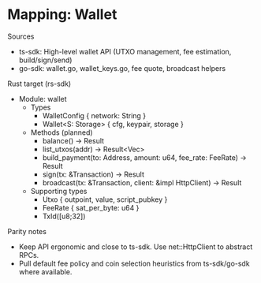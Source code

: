 # Mapping: Wallet

Sources
- ts-sdk: High-level wallet API (UTXO management, fee estimation, build/sign/send)
- go-sdk: wallet.go, wallet_keys.go, fee quote, broadcast helpers

Rust target (rs-sdk)
- Module: wallet
  - Types
    - WalletConfig { network: String }
    - Wallet<S: Storage> { cfg, keypair, storage }
  - Methods (planned)
    - balance() -> Result<u64>
    - list_utxos(addr) -> Result<Vec<Utxo>>
    - build_payment(to: Address, amount: u64, fee_rate: FeeRate) -> Result<Transaction>
    - sign(tx: &Transaction) -> Result<Transaction>
    - broadcast(tx: &Transaction, client: &impl HttpClient) -> Result<TxId>
  - Supporting types
    - Utxo { outpoint, value, script_pubkey }
    - FeeRate { sat_per_byte: u64 }
    - TxId([u8;32])

Parity notes
- Keep API ergonomic and close to ts-sdk. Use net::HttpClient to abstract RPCs.
- Pull default fee policy and coin selection heuristics from ts-sdk/go-sdk where available.
